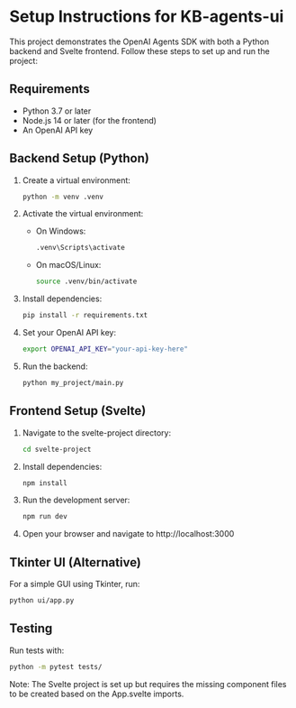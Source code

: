 # Setup Instructions for KB-agents-ui

This project demonstrates the OpenAI Agents SDK with both a Python backend and Svelte frontend. Follow these steps to set up and run the project:

## Requirements
- Python 3.7 or later
- Node.js 14 or later (for the frontend)
- An OpenAI API key

## Backend Setup (Python)

1. Create a virtual environment:
   ```sh
   python -m venv .venv
   ```

2. Activate the virtual environment:
   - On Windows:
     ```sh
     .venv\Scripts\activate
     ```
   - On macOS/Linux:
     ```sh
     source .venv/bin/activate
     ```

3. Install dependencies:
   ```sh
   pip install -r requirements.txt
   ```

4. Set your OpenAI API key:
   ```sh
   export OPENAI_API_KEY="your-api-key-here"
   ```

5. Run the backend:
   ```sh
   python my_project/main.py
   ```

## Frontend Setup (Svelte)

1. Navigate to the svelte-project directory:
   ```sh
   cd svelte-project
   ```

2. Install dependencies:
   ```sh
   npm install
   ```

3. Run the development server:
   ```sh
   npm run dev
   ```

4. Open your browser and navigate to http://localhost:3000

## Tkinter UI (Alternative)

For a simple GUI using Tkinter, run:
```sh
python ui/app.py
```

## Testing

Run tests with:
```sh
python -m pytest tests/
```

Note: The Svelte project is set up but requires the missing component files to be created based on the App.svelte imports.